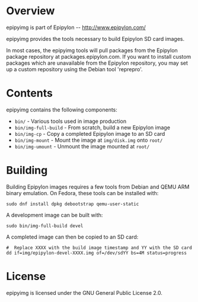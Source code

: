 # Overview

epipyimg is part of Epipylon -- http://www.epipylon.com/

epipyimg provides the tools necessary to build Epipylon SD card images.

In most cases, the epipyimg tools will pull packages from the Epipylon
package repository at packages.epipylon.com.  If you want to install
custom packages which are unavailable from the Epipylon repository, you
may set up a custom repository using the Debian tool 'reprepro'.

# Contents

epipyimg contains the following components:

* `bin/` - Various tools used in image production
* `bin/img-full-build` - From scratch, build a new Epipylon image
* `bin/img-cp` - Copy a completed Epipylon image to an SD card
* `bin/img-mount` - Mount the image at `img/disk.img` onto `root/`
* `bin/img-umount` - Unmount the image mounted at `root/`

# Building

Building Epipylon images requires a few tools from Debian and QEMU 
ARM binary emulation.  On Fedora, these tools can be installed with:

    sudo dnf install dpkg debootstrap qemu-user-static

A development image can be built with:

    sudo bin/img-full-build devel

A completed image can then be copied to an SD card:

    #  Replace XXXX with the build image timestamp and YY with the SD card
    dd if=img/epipylon-devel-XXXX.img of=/dev/sdYY bs=4M status=progress

# License

epipyimg is licensed under the GNU General Public License 2.0.
